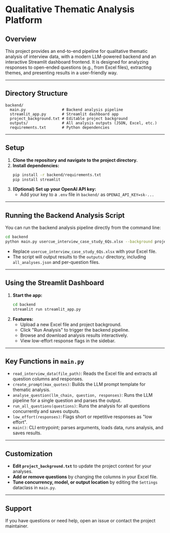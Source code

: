 # Qualitative Thematic Analysis Platform

## Overview
This project provides an end-to-end pipeline for qualitative thematic analysis of interview data, with a modern LLM-powered backend and an interactive Streamlit dashboard frontend. It is designed for analyzing responses to open-ended questions (e.g., from Excel files), extracting themes, and presenting results in a user-friendly way.

---

## Directory Structure
```
backend/
  main.py                # Backend analysis pipeline
  streamlit_app.py       # Streamlit dashboard app
  project_background.txt # Editable project background
  outputs/               # All analysis outputs (JSON, Excel, etc.)
  requirements.txt       # Python dependencies
```
---

## Setup
1. **Clone the repository and navigate to the project directory.**
2. **Install dependencies:**
   ```bash
   pip install -r backend/requirements.txt
   pip install streamlit
   ```
3. **(Optional) Set up your OpenAI API key:**
   - Add your key to a `.env` file in `backend/` as `OPENAI_API_KEY=sk-...`

---

## Running the Backend Analysis Script
You can run the backend analysis pipeline directly from the command line:

```bash
cd backend
python main.py usercue_interview_case_study_6Qs.xlsx --background project_background.txt
```
- Replace `usercue_interview_case_study_6Qs.xlsx` with your Excel file.
- The script will output results to the `outputs/` directory, including `all_analyses.json` and per-question files.

---

## Using the Streamlit Dashboard
1. **Start the app:**
   ```bash
   cd backend
   streamlit run streamlit_app.py
   ```
2. **Features:**
   - Upload a new Excel file and project background.
   - Click "Run Analysis" to trigger the backend pipeline.
   - Browse and download analysis results interactively.
   - View low-effort response flags in the sidebar.

---

## Key Functions in `main.py`
- `read_interview_data(file_path)`: Reads the Excel file and extracts all question columns and responses.
- `create_prompt(max_quotes)`: Builds the LLM prompt template for thematic analysis.
- `analyse_question(llm_chain, question, responses)`: Runs the LLM pipeline for a single question and parses the output.
- `run_all_questions(questions)`: Runs the analysis for all questions concurrently and saves outputs.
- `low_effort(responses)`: Flags short or repetitive responses as "low effort".
- `main()`: CLI entrypoint; parses arguments, loads data, runs analysis, and saves results.

---

## Customization
- **Edit `project_background.txt`** to update the project context for your analyses.
- **Add or remove questions** by changing the columns in your Excel file.
- **Tune concurrency, model, or output location** by editing the `Settings` dataclass in `main.py`.

---

## Support
If you have questions or need help, open an issue or contact the project maintainer. 